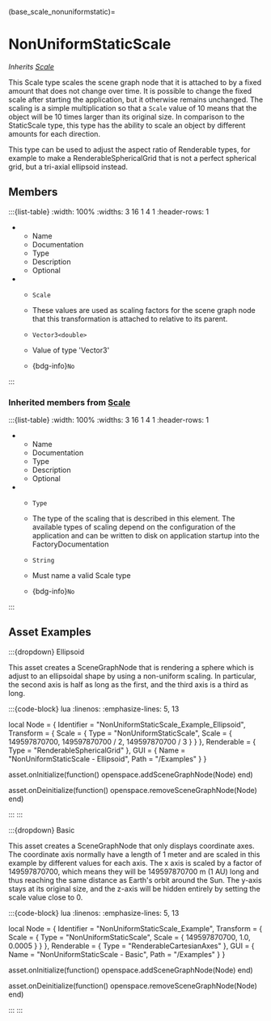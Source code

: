 



(base_scale_nonuniformstatic)=
# NonUniformStaticScale

_Inherits [Scale](#core_transform_scaling)_

This Scale type scales the scene graph node that it is attached to by a fixed amount that does not change over time. It is possible to change the fixed scale after starting the application, but it otherwise remains unchanged. The scaling is a simple multiplication so that a `Scale` value of 10 means that the object will be 10 times larger than its original size. In comparison to the StaticScale type, this type has the ability to scale an object by different amounts for each direction.

This type can be used to adjust the aspect ratio of Renderable types, for example to make a RenderableSphericalGrid that is not a perfect spherical grid, but a tri-axial ellipsoid instead.


## Members


:::{list-table}
:width: 100%
:widths: 3 16 1 4 1
:header-rows: 1
*   - Name
    - Documentation
    - Type
    - Description
    - Optional

*   - `Scale`
    - These values are used as scaling factors for the scene graph node that this transformation is attached to relative to its parent.
    - `Vector3<double>`
    
    - Value of type 'Vector3<double>' 
    
    - {bdg-info}`No`
    
:::



### Inherited members from [Scale](#core_transform_scaling)

:::{list-table}
:width: 100%
:widths: 3 16 1 4 1
:header-rows: 1
*   - Name
    - Documentation
    - Type
    - Description
    - Optional

*   - `Type`
    - The type of the scaling that is described in this element. The available types of scaling depend on the configuration of the application and can be written to disk on application startup into the FactoryDocumentation
    - `String`
    
    - Must name a valid Scale type 
    
    - {bdg-info}`No`
    
:::








## Asset Examples


:::{dropdown} Ellipsoid

This asset creates a SceneGraphNode that is rendering a sphere which is adjust to an
ellipsoidal shape by using a non-uniform scaling. In particular, the second axis is
half as long as the first, and the third axis is a third as long.

:::{code-block} lua
:linenos:
:emphasize-lines: 5, 13

local Node = {
  Identifier = "NonUniformStaticScale_Example_Ellipsoid",
  Transform = {
    Scale = {
      Type = "NonUniformStaticScale",
      Scale = { 149597870700, 149597870700 / 2, 149597870700 / 3 }
    }
  },
  Renderable = {
    Type = "RenderableSphericalGrid"
  },
  GUI = {
    Name = "NonUniformStaticScale - Ellipsoid",
    Path = "/Examples"
  }
}

asset.onInitialize(function()
  openspace.addSceneGraphNode(Node)
end)

asset.onDeinitialize(function()
  openspace.removeSceneGraphNode(Node)
end)

:::
:::



:::{dropdown} Basic

This asset creates a SceneGraphNode that only displays coordinate axes. The coordinate
axis normally have a length of 1 meter and are scaled in this example by different
values for each axis. The x axis is scaled by a factor of 149597870700,  which means
they will be 149597870700 m (1 AU) long and thus reaching the same distance as Earth's
orbit around the Sun. The y-axis stays at its original size, and the z-axis will be
hidden entirely by setting the scale value close to 0.

:::{code-block} lua
:linenos:
:emphasize-lines: 5, 13

local Node = {
  Identifier = "NonUniformStaticScale_Example",
  Transform = {
    Scale = {
      Type = "NonUniformStaticScale",
      Scale = { 149597870700, 1.0, 0.0005 }
    }
  },
  Renderable = {
    Type = "RenderableCartesianAxes"
  },
  GUI = {
    Name = "NonUniformStaticScale - Basic",
    Path = "/Examples"
  }
}

asset.onInitialize(function()
  openspace.addSceneGraphNode(Node)
end)

asset.onDeinitialize(function()
  openspace.removeSceneGraphNode(Node)
end)

:::
:::


